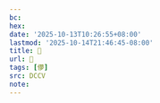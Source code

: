 ```yaml
---
bc:
hex:
date: '2025-10-13T10:26:55+08:00'
lastmod: '2025-10-14T21:46:45-08:00'
title: 􂧅
url: 􂧅
tags: [儚]
src: DCCV
note:
---
```

